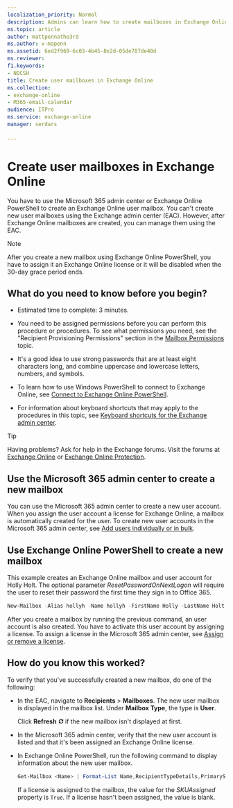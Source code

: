```yaml
---
localization_priority: Normal
description: Admins can learn how to create mailboxes in Exchange Online.
ms.topic: article
author: mattpennathe3rd
ms.author: v-mapenn
ms.assetid: 6ed2f969-6c03-4b45-8e2d-05de787de48d
ms.reviewer: 
f1.keywords:
- NOCSH
title: Create user mailboxes in Exchange Online
ms.collection: 
- exchange-online
- M365-email-calendar
audience: ITPro
ms.service: exchange-online
manager: serdars

---
```


# Create user mailboxes in Exchange Online

You have to use the Microsoft 365 admin center or Exchange Online PowerShell to create an Exchange Online user mailbox. You can't create new user mailboxes using the Exchange admin center (EAC). However, after Exchange Online mailboxes are created, you can manage them using the EAC.

> [!NOTE]
> After you create a new mailbox using Exchange Online PowerShell, you have to assign it an Exchange Online license or it will be disabled when the 30-day grace period ends.

## What do you need to know before you begin?

- Estimated time to complete: 3 minutes.

- You need to be assigned permissions before you can perform this procedure or procedures. To see what permissions you need, see the "Recipient Provisioning Permissions" section in the [Mailbox Permissions](https://technet.microsoft.com/library/5b690bcb-c6df-4511-90e1-08ca91f43b37.aspx) topic.

- It's a good idea to use strong passwords that are at least eight characters long, and combine uppercase and lowercase letters, numbers, and symbols.

- To learn how to use Windows PowerShell to connect to Exchange Online, see [Connect to Exchange Online PowerShell](https://go.microsoft.com/fwlink/p/?linkid=396554).

- For information about keyboard shortcuts that may apply to the procedures in this topic, see [Keyboard shortcuts for the Exchange admin center](../accessibility/keyboard-shortcuts-in-admin-center.md).

> [!TIP]
> Having problems? Ask for help in the Exchange forums. Visit the forums at [Exchange Online](https://go.microsoft.com/fwlink/p/?linkId=267542) or [Exchange Online Protection](https://go.microsoft.com/fwlink/p/?linkId=285351).

## Use the Microsoft 365 admin center to create a new mailbox

You can use the Microsoft 365 admin center to create a new user account. When you assign the user account a license for Exchange Online, a mailbox is automatically created for the user. To create new user accounts in the Microsoft 365 admin center, see [Add users individually or in bulk](https://docs.microsoft.com/microsoft-365/admin/add-users/add-users).

## Use Exchange Online PowerShell to create a new mailbox

This example creates an Exchange Online mailbox and user account for Holly Holt. The optional parameter _ResetPasswordOnNextLogon_ will require the user to reset their password the first time they sign in to Office 365.

```PowerShell
New-Mailbox -Alias hollyh -Name hollyh -FirstName Holly -LastName Holt -DisplayName "Holly Holt" -MicrosoftOnlineServicesID hollyh@corp.contoso.com -Password (ConvertTo-SecureString -String 'P@ssw0rd' -AsPlainText -Force) -ResetPasswordOnNextLogon $true
```

After you create a mailbox by running the previous command, an user account is also created. You have to activate this user account by assigning a license. To assign a license in the Microsoft 365 admin center, see [Assign or remove a license](https://go.microsoft.com/fwlink/p/?LinkId=276798).

## How do you know this worked?

To verify that you've successfully created a new mailbox, do one of the following:

- In the EAC, navigate to **Recipients** \> **Mailboxes**. The new user mailbox is displayed in the mailbox list. Under **Mailbox Type**, the type is **User**.

  Click **Refresh** ![Refresh Icon](../media/ITPro_EAC_RefreshIcon.gif) if the new mailbox isn't displayed at first.

- In the Microsoft 365 admin center, verify that the new user account is listed and that it's been assigned an Exchange Online license.

- In Exchange Online PowerShell, run the following command to display information about the new user mailbox.

  ```PowerShell
  Get-Mailbox <Name> | Format-List Name,RecipientTypeDetails,PrimarySmtpAddress,SKUAssigned
  ```

  If a license is assigned to the mailbox, the value for the _SKUAssigned_ property is `True`. If a license hasn't been assigned, the value is blank.
